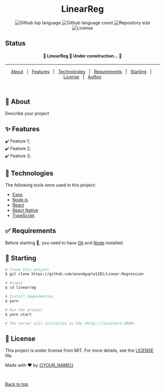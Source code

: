 
<h1 align="center">LinearReg</h1>

<p align="center">
  <img alt="Github top language" src="https://img.shields.io/github/languages/top/anandgupta1202/Linear-Regression?color=56BEB8">

  <img alt="Github language count" src="https://img.shields.io/github/languages/count/anandgupta1202/Linear-Regression?color=56BEB8">

  <img alt="Repository size" src="https://img.shields.io/github/repo-size/anandgupta1202/Linear-Regression?color=56BEB8">

  <img alt="License" src="https://img.shields.io/github/license/anandgupta1202/Linear-Regression?color=56BEB8">

  <!-- <img alt="Github issues" src="https://img.shields.io/github/issues/anandgupta1202/Linear-Regression?color=56BEB8" /> -->

  <!-- <img alt="Github forks" src="https://img.shields.io/github/forks/anandgupta1202/Linear-Regression?color=56BEB8" /> -->

  <!-- <img alt="Github stars" src="https://img.shields.io/github/stars/anandgupta1202/Linear-Regression?color=56BEB8" /> -->
</p>

## Status

<h4 align="center"> 
	🚧  LinearReg 🚀 Under construction...  🚧
</h4> 

<hr>

<p align="center">
  <a href="#dart-about">About</a> &#xa0; | &#xa0; 
  <a href="#sparkles-features">Features</a> &#xa0; | &#xa0;
  <a href="#rocket-technologies">Technologies</a> &#xa0; | &#xa0;
  <a href="#white_check_mark-requirements">Requirements</a> &#xa0; | &#xa0;
  <a href="#checkered_flag-starting">Starting</a> &#xa0; | &#xa0;
  <a href="#memo-license">License</a> &#xa0; | &#xa0;
  <a href="https://github.com/anandgupta1202" target="_blank">Author</a>
</p>

<br>

## :dart: About ##

Describe your project

## :sparkles: Features ##

:heavy_check_mark: Feature 1;\
:heavy_check_mark: Feature 2;\
:heavy_check_mark: Feature 3;

## :rocket: Technologies ##

The following tools were used in this project:

- [Expo](https://expo.io/)
- [Node.js](https://nodejs.org/en/)
- [React](https://pt-br.reactjs.org/)
- [React Native](https://reactnative.dev/)
- [TypeScript](https://www.typescriptlang.org/)

## :white_check_mark: Requirements ##

Before starting :checkered_flag:, you need to have [Git](https://git-scm.com) and [Node](https://nodejs.org/en/) installed.

## :checkered_flag: Starting ##

```bash
# Clone this project
$ git clone https://github.com/anandgupta1202/Linear-Regression

# Access
$ cd linearreg

# Install dependencies
$ yarn

# Run the project
$ yarn start

# The server will initialize in the <http://localhost:3000>
```

## :memo: License ##

This project is under license from MIT. For more details, see the [LICENSE](LICENSE.md) file.


Made with :heart: by <a href="https://github.com/anandgupta1202" target="_blank">{{YOUR_NAME}}</a>

&#xa0;

<a href="#top">Back to top</a>
